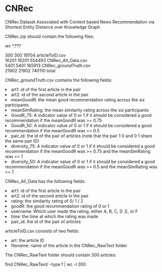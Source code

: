 # CNRec
CNRec Dataset Associated with Content based News Recommendation via Shortest Entity Distance over Knowledge Graph

CNRec.zip should contain the following files:

wc *.???

   300    300  19704 articleToID.csv <br />
 16201  16201 554493 CNRec_All_Data.csv <br />
  5401   5401 165913 CNRec_groundTruth.csv <br />
 21902  21902 740110 total <br />

CNRec_groundTruth.csv contains the following fields:

<li> art1: id of the first article in the pair <br />
<li> art2: id of the second article in the pair <br />
<li> meanGoodR: the mean good recommendation rating across the six participants <br />
<li> meanSimRating: the mean similarity rating across the six participants <br />
<li> GoodR_75: A indicator value of 0 or 1 if it should be considered a good recommendation if the meanGoodR was >= 0.75 <br />
<li> GoodR_50: A indicator value of 0 or 1 if it should be considered a good recommendation if the meanGoodR was >= 0.5 <br />
<li> pair_id: the id of the pair of articles (note that the pair 1 0 and 0 1 share the same pair ID) <br />
<li> diversity_75: A indicator value of 0 or 1 if it should be considered a good recommendation if the meanGoodR was >= 0.75 and the meanSimRating was <= 1 <br />
<li> diversity_50: A indicator value of 0 or 1 if it should be considered a good recommendation if the meanGoodR was >= 0.5 and the meanSimRating was <= 1 <br />

CNRec_All_Data has the following fields:

<li> art1: id of the first article in the pair <br />
<li> art2: id of the second article in the pair <br />
<li> rating: the similarity rating of 0/ 1 / 2 <br />
<li> goodR: the good recommendation rating of 0 or 1 <br />
<li> username: Which user made the rating, either A, B, C, D ,E, or F <br />
<li> time: the time at which the rating was made <br />
<li> pair_id: the id of the pair of articles <br />

articleToID.csv consists of two fields:

<li> art: the article ID <br />
<li> filename: name of the article in the CNRec_RawText folder <br />

The CNRec_RawText folder should contain 300 articles:

find CNRec_RawText/ -type f | wc -l
300




